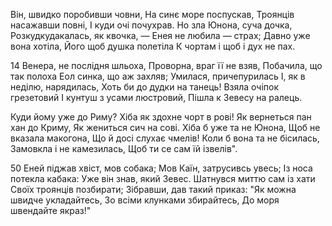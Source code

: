 Він, швидко поробивши човни,
На синє море поспускав,
Троянців насажавши повні,
І куди очі почухрав.
Но зла Юнона, суча дочка,
Розкудкудакалась, як квочка, —
Енея не любила — страх;
Давно уже вона хотіла,
Його щоб душка полетіла
К чортам і щоб і дух не пах.

14 Венера, не послідня шльоха,
Проворна, враг її не взяв,
Побачила, що так полоха
Еол синка, що аж захляв;
Умилася, причепурилась
І, як в неділю, нарядилась,
Хоть би до дудки на танець!
Взяла очіпок грезетовий
І кунтуш з усами люстровий,
Пішла к Зевесу на ралець.

Куди йому уже до Риму?
Хіба як здохне чорт в рові!
Як вернеться пан хан до Криму,
Як жениться сич на сові.
Хіба б уже та не Юнона,
Щоб не вказала макогона,
Що й досі слухає чмелів!
Коли б вона та не бісилась,
Замовкла і не камезилась,
Щоб ти се сам їй ізвелів".

50 Еней піджав хвіст, мов собака;
Мов Каїн, затрусивсь увесь;
Із носа потекла кабака:
Уже він знав, який Зевес.
Шатнувся миттю сам із хати
Своїх троянців позбирати;
Зібравши, дав такий приказ:
"Як можна швидче укладайтесь,
Зо всіми клунками збирайтесь,
До моря швендайте якраз!"





